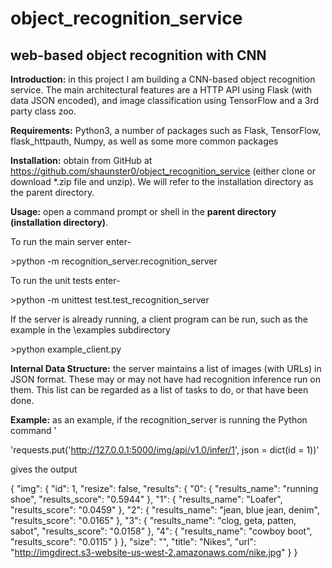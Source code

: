 # object\_recognition\_service
## web-based object recognition with CNN

**Introduction:** in this project I am building a CNN-based object recognition service. The main architectural features are a HTTP API using Flask (with data JSON encoded), and image classification using TensorFlow and a 3rd party class zoo.

**Requirements:** Python3, a number of packages such as Flask, TensorFlow, flask\_httpauth, Numpy, as well as some more common packages

**Installation:** obtain from GitHub at https://github.com/shaunster0/object_recognition_service (either clone or download \*.zip file and unzip). We will refer to the installation directory as the parent directory.

**Usage:** open a command prompt or shell in the **parent directory (installation directory)**.

To run the main server enter-

\>python -m recognition\_server.recognition\_server

To run the unit tests enter-

\>python -m unittest test.test\_recognition\_server

If the server is already running, a client program can be run, such as the example in the \examples subdirectory

\>python example\_client.py

**Internal Data Structure:** the server maintains a list of images (with URLs) in JSON format. These may or may not have had recognition inference run on them. This list can be regarded as a list of tasks to do, or that have been done.

**Example:** as an example, if the recognition\_server is running the Python command '

'requests.put('http://127.0.0.1:5000/img/api/v1.0/infer/1', json = dict(id = 1))'

gives the output

{
    "img": {
        "id": 1,
        "resize": false,
        "results": {
            "0": {
                "results_name": "running shoe",
                "results\_score": "0.5944"
            },
            "1": {
                "results_name": "Loafer",
                "results\_score": "0.0459"
            },
            "2": {
                "results_name": "jean, blue jean, denim",
                "results\_score": "0.0165"
            },
            "3": {
                "results_name": "clog, geta, patten, sabot",
                "results\_score": "0.0158"
            },
            "4": {
                "results_name": "cowboy boot",
                "results\_score": "0.0115"
            }
        },
        "size": "",
        "title": "Nikes",
        "url": "http://imgdirect.s3-website-us-west-2.amazonaws.com/nike.jpg"
    }
}

